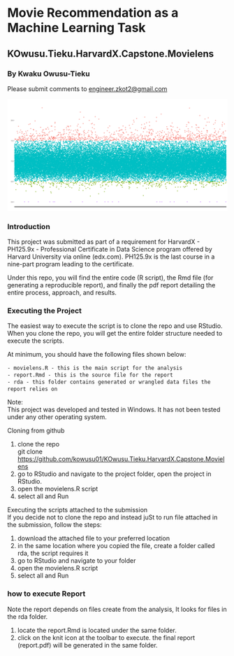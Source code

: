 # Movie Recommendation as a Machine Learning Task
## KOwusu.Tieku.HarvardX.Capstone.Movielens
### By Kwaku Owusu-Tieku
Please submit comments to engineer.zkot2@gmail.com

![alt text](https://github.com/kowusu01/KOwusu.Tieku.HarvardX.Capstone.Movielens/blob/main/splash-full.png?raw=true)


### Introduction 
This project was submitted as part of a requirement for HarvardX - PH125.9x -  Professional Certificate in Data Science program offered by Harvard University via online (edx.com).  PH125.9x is the last course in a nine-part program leading to the certificate.


Under this repo, you will find the entire code (R script), the Rmd file (for generating a reproducible report), and finally the pdf report detailing the entire process, approach, and results.

### Executing the Project

The easiest way to execute the script is to clone the repo and use RStudio. When you clone the repo, you will get the entire folder structure needed to execute the scripts.

At minimum, you should have the following files shown below:
  
    - movielens.R - this is the main script for the analysis
    - report.Rmd - this is the source file for the report
    - rda - this folder contains generated or wrangled data files the report relies on 

Note:   
This project was developed and tested in Windows.  It has not been tested under any other operating system.  


Cloning from github  
1. clone the repo   
git clone https://github.com/kowusu01/KOwusu.Tieku.HarvardX.Capstone.Movielens  
2. go to RStudio and navigate to the project folder, open the project in RStudio.  
3. open the movielens.R script  
4. select all and Run   

Executing the scripts attached to the submission  
If you decide not to clone the repo and instead juSt to run file attached in the submission, follow the steps:  
1. download the attached file to your preferred location  
2. in the same location where you copied the file, create a folder called rda, the script requires it  
3. go to RStudio and navigate to your folder  
4. open the movielens.R script  
5. select all and Run  


### how to execute Report
 Note the report depends on files create from the analysis,  It looks for files in the rda folder.  
1. locate the report.Rmd is located under the same folder.  
2. click on the knit icon at the toolbar to execute. the final report (report.pdf) will be generated in the same folder.


